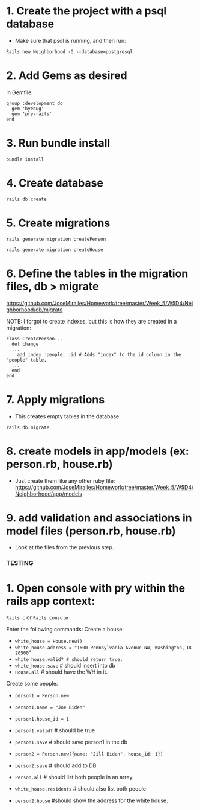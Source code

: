 # 1. Create the project with a psql database
- Make sure that psql is running, and then run:

`Rails new Neighborhood -G --database=postgresql`

# 2. Add Gems as desired
in Gemfile:

```
group :development do
  gem 'byebug'
  gem 'pry-rails'
end
```

# 3. Run bundle install
`bundle install`

# 4. Create database
`rails db:create`

# 5. Create migrations
`rails generate migration createPerson`

`rails generate migration createHouse`

# 6. Define the tables in the migration files, db > migrate
https://github.com/JoseMiralles/Homework/tree/master/Week_5/W5D4/Neighborhood/db/migrate

NOTE: I forgot to create indexes, but this is how they are created in a migration:

```
class CreatePerson...
  def change
  ...
    add_index :people, :id # Adds "index" to the id column in the "people" table.
  ...
  end
end
```

# 7. Apply migrations
- This creates empty tables in the database.

`rails db:migrate`

# 8. create models in app/models (ex: person.rb, house.rb)

- Just create them like any other ruby file:
https://github.com/JoseMiralles/Homework/tree/master/Week_5/W5D4/Neighborhood/app/models

# 9. add validation and associations in model files (person.rb, house.rb)
- Look at the files from the previous step.

### TESTING
# 1. Open console with pry within the rails app context:

`Rails c` or `Rails console`

Enter the following commands:
Create a house:
- `white_house = House.new()`
- `white_house.address = "1600 Pennsylvania Avenue NW, Washington, DC 20500"`
- `white_house.valid? # should return true.`
- `white_house.save` # should insert into db
- `House.all` # should have the WH in it.

Create some people:
- `person1 = Person.new`
- `person1.name = "Joe Biden"`
- `person1.house_id = 1`
- `person1.valid?` # should be true
- `person1.save` # should save person1 in the db

- `person2 = Person.new({name: "Jill Biden", house_id: 1})`
- `person2.save` # should add to DB

- `Person.all` # should list both people in an array.
- `white_house.residents` # should also list both people
- `person2.house` #should show the address for the white house.
